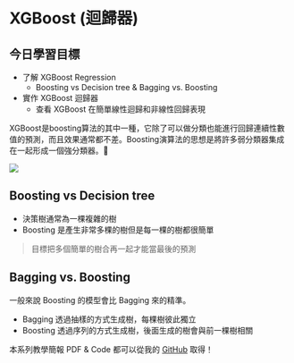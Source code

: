 # XGBoost (迴歸器)

## 今日學習目標
- 了解 XGBoost Regression
    - Boosting vs Decision tree & Bagging vs. Boosting
- 實作 XGBoost 迴歸器
    - 查看 XGBoost 在簡單線性迴歸和非線性回歸表現


XGBoost是boosting算法的其中一種，它除了可以做分類也能進行回歸連續性數值的預測，而且效果通常都不差。Boosting演算法的思想是將許多弱分類器集成在一起形成一個強分類器。

![](https://i.imgur.com/vkQPGKl.png)

## Boosting vs Decision tree
- 決策樹通常為一棵複雜的樹
- Boosting 是產生非常多棵的樹但是每一棵的樹都很簡單

> 目標把多個簡單的樹合再一起才能當最後的預測

## Bagging vs. Boosting
一般來說 Boosting 的模型會比 Bagging 來的精準。

- Bagging 透過抽樣的方式生成樹，每棵樹彼此獨立
- Boosting 透過序列的方式生成樹，後面生成的樹會與前一棵樹相關

本系列教學簡報 PDF & Code 都可以從我的 [GitHub](https://github.com/andy6804tw/2020-12th-ironman) 取得！